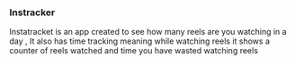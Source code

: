 ### Instracker
 Instatracket is an app created to see how many reels are you watching in a day , It also has time tracking meaning while watching reels it shows a counter of reels watched and time you have wasted watching reels
